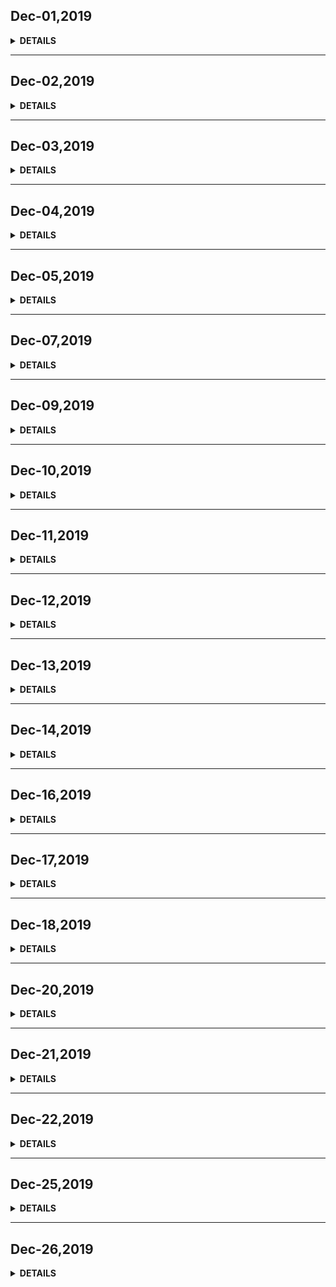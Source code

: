 
## Dec-01,2019

<details><summary><b>DETAILS</b></summary>
<p>

### The last month of 2019
> Dec 01,2019,Saturday. 
> 今天是2019年最后一个月的第一天。地点为中国国家图书馆。 

> 2018年年底的时候写了个18年的年终总结，这件事彷佛就在昨天。因为我记得那会我已经差不多坚持日更四五十天了。  
> 眨眼之间一年光景又过，细数这一年我变化了什么，干了什么，成长了什么。


### 在易诚的生活工作
> 18年5月入职易诚，19年3月底离职。离职到如今未曾停歇，也没理下思路。    

> 在易诚工作，确切的说是交通银行，作息是朝九晚五，公司环境是不联网，上班心态是墨迹难过。
> 将近一年的周而复始，并没有任何的成长。形容一下这段工作经历的话：没挑战、没乐趣。  

> 将来我可能去回顾我的整个职场生涯经历，单从今时今日来看，在这里的工作，最大的收获是体验，让我对银行的工作环境、工作效率有了某一个方面的了解。    
> 我虽然也尽职也尽责，但意义不大，项目不在乎你的代码质量，项目不在意团队的效率提升，银行不在意你怎么实现。  
> 工作环境氛围虽然让人放松、没压力，但是于个人的长久发展和技能提升显然给不了多大的帮助，不联网的开发环境甚至会让你遗忘你之前好不容易学了一点的技能。  
> 加我又是一个自律性不那么强、目标总不那么明确的一个人，闲暇时间也是在一片茫茫浩瀚书海之中左晃右荡，唯一找了点念想的就是望到了可以抄文学习的大门，直到今日热情还未散的干净。    
> 生活上好像也没有留下什么，都似随风而去了。养了一只猫，抑郁身亡。  
> 还有一些东西应该会影响着我吧，只是突然不想思考了。

### 我该干点什么
> 我好像一直在寻找，不知道找什么。  
> 我好像一直在等待着去做什么事，一种非做不可的大事，只是还不知道是什么。    
> 还有一个月的时间就要进入21世纪的另一个年代，我们讲究新年新气象、新年新计划。我怎么突然觉得这种感觉跟上一个年一样，依旧任他随风逐流而去。这样不太好啊。
</p>
</details>

---

## Dec-02,2019
<details><summary><b>DETAILS</b></summary>
<p>

### Take a day off and think about life。    
### So suddenly confused。
</p>
</details>

---
## Dec-03,2019
<details><summary><b>DETAILS</b></summary>
<p>

### 生活中总会有那么段时间，做什么也没精力，干什么也没激情，但这段时间总会过去，所以做人还是要有一个目标去，在这段难过的日子过去的时候，还能继续轻装上阵，继续朝着目标进发。

> 技术人应该都比较焦虑吧，每天不去学习一些东西就感觉好像被这个社会淘汰了。
> So，今天继续学习浏览器的工作原理，另外准备过一遍Vue的英文文档。
</p>
</details>

---

## Dec-04,2019
<details><summary><b>DETAILS</b></summary>
<p>

### Did nothing。
### HUAWEI公关牛皮，华为Github上的黑历史：https://github.com/evil-huawei/evil-huawei
</p>
</details>

---

## Dec-05,2019
<details><summary><b>DETAILS</b></summary>
<p>

#### 1. 首先来学习一下这个CSS它是如何影响首次加载时的白屏问题的。   
#### 2. 解决项目中的Bug、包括添加应用协议、Excel导出的汇总等。
#### 3. 浏览器工作原理第五章的内容有些晦涩、也或许是我没看进去吧，感觉不那么如含糊灌顶了。
</p>
</details>

---

## Dec-07,2019
<details><summary><b>DETAILS</b></summary>
<p>

> 周六跟着三哥、则睿一同喝了点酒，聊了一些人生。    
> 一股不快乐的情绪在今天弥漫，又迷茫了。
</p>
</details>

---

## Dec-09,2019
<details><summary><b>DETAILS</b></summary>
<p>

### **Daily Sentence**
#### <u>*Every man dies,not every man really lives*</u>

### **Plan**
> 这里记录我的一天，需要去留意的事。
> 浏览器中的网络--咬文嚼字。    
> 查看某招聘要求--针对其中要求开始下一个阶段的学习储备。  

> switch在京东预约人数差不多十万，我平时不是一个爱玩游戏的人，但也被这一小股的潮流心潮澎湃。    
> 突然就想找个游戏玩玩，人生如戏，最近这段时间感觉不到快乐与满足，可能玩游戏是一个不错的发泄、释放方式。
</p>
</details>

---

## Dec-10,2019
<details><summary><b>DETAILS</b></summary>
<p>

#### <u>*We still have to be fantasies, don't we?*</u>

### Plan
> 这里记录我的一天，需要去留意的事。 
> 1. 解决转账的权限问题。
> 2. 继续深入浏览器中的网络--整理成Keynote。  
> 3. Plan the next study major.

### Summary
> 修改线上一个bug(权限问题)，这个bug的修改开始、问题定位直到结束发现没有问题，有这样一个感受：    
>「 扑了半天火，发现人家那是个蜡烛， 要进行烛光晚餐用的 」。
> 新建了一个文件`daily_coding_issue`，记录一些用心去学习的小知识点。

</p>
</details>

---

## Dec-11,2019
<details><summary><b>DETAILS</b></summary>
<p>

### **Daily Sentence**
#### <u>*Have you somewhat to do tomorrow, do it today.*</u>

### Plan & Result
> 1. 浏览器HTTP2.0--Keynote. 
> 2. 掘金上一篇关于CSS的长文。
> 3. daily_coding_issue添加一个问题。

> 晚上再次过了一遍关于HTTP2.0的知识。   
> 并且做了一道Leetcode算法数组题， 突然觉得做这种题感觉非常良好，有种初高中做数学的感觉了，保持保持！
</p>
</details>

---

## Dec-12,2019
<details><summary><b>DETAILS</b></summary>
<p>

### **Daily Sentence**
#### <u>*做技术的不仅仅需要通过不断的练习来让自己牛逼，还要让别人也看到自己的牛逼，这样能很好的增大你的影响力*</u>

### Sumary
> 这里记录我的一天我需要去留意的一些事。
>
> + HTTP3.0--Keynote总结。  
> + Vue---Installation. 
> + daily_coding_issue.
</p>
</details>

---

## Dec-13,2019
<details><summary><b>DETAILS</b></summary>
<p>

### 今天换工位,白天并没有get到什么。 

</p>
</details>

---

## Dec-14,2019
<details><summary><b>DETAILS</b></summary>
<p>

### 周六，天气晴朗。    
> 我本该起床做些什么，然而总是想着所谓的终极、长远目标，而对当下的小目标产生疑惑。  
> 中午在家，跟怡兰吃了没有麻酱的火锅。本来想着学习些什么，哥们（李帅）约去吃饭，想着晚上归来有些许的可能会醉。故而提两句话。    
> 目前，我想坚持的就是Github的形式主义代码提交，以及我的周总结。

### Dec-15，周日
> 跟着三哥则睿一起聚了个小餐，晚上美滋滋的拿着则睿的Switch回家玩去了。

</p>
</details>

---

## Dec-16,2019
<details><summary><b>DETAILS</b></summary>
<p>

### 周一
> 换工位后的第一天。    
> 匆忙补了一下周总结，改了几个bug。

</p>
</details>

---

## Dec-17,2019
<details><summary><b>DETAILS</b></summary>
<p>

### 周二
> 浏览器安全。  

> 晚上拿着电脑本来要开始刷LeetCode题的，然后打开塞尔达传说以及超级玛丽就玩到了很晚。    
> 这一个晚上我已经差不多知道，我不是玩游戏的好手了，也亏当时没下手，要不也是买下吃灰了。

</p>
</details>

---

## Dec-18,2019
<details><summary><b>DETAILS</b></summary>
<p>

### 周三
> 浏览器安全。  

> 开发环境与生产环境代码的不停更新、合并。

</p>
</details>

---

## Dec-20,2019
<details><summary><b>DETAILS</b></summary>
<p>

### 周五
> 浏览器安全完毕，更新至简书、掘金、Gitbook、liugehzou.online。  

> 至此《浏览器工作原理与实践》的第一个回合打擂完毕。学完这个专栏感觉对浏览器稍微有了一点的味道，对这些知识的掌握还未融会贯通、且很好的应用到实战项目开发中去，任重道远，还需继续渗透。  

</p>
</details>

---

## Dec-21,2019
<details><summary><b>DETAILS</b></summary>
<p>

### 周六
> 羔羊带着美娟要来串门，我与aliya收拾了一下家。 
> 与好友火锅走起。  

</p>
</details>

---

## Dec-22,2019
<details><summary><b>DETAILS</b></summary>
<p>

### 周日
> 很丧在家睡了一天。    
> 酒喝多了容易上头，这个周末的流逝真是让人懊恼，申美娟的出现，一种如鲠在喉的感觉，真是使人不爽。    

> 我的最大问题是我不应该去评判别人的生活、不该去评判别人的做人。    
> 我自己都没做好什么，我去那一堆诉说，即使是为了他人生活美好、爱情美满，但毕竟不是当事人，说那两句多余。    

> 而且这个于小气同学，未曾想到突然出现在脑海里，又特么恶心了一把。  

> 就这样吧，不能再去想这件事，想到就觉得恶心。

</p>
</details>

---

## Dec-25,2019
<details><summary><b>DETAILS</b></summary>
<p>

### 周三
> 这一年马上就要过去了。    

## **Plan**
> + Node.js后台项目完善、小程序对接。   
> + 年终总结。

## 专题
> + Python学习。   
> + LeetCode刷题。  

> 人生苦短，我学Python。
</p>
</details>

---

## Dec-26,2019
<details><summary><b>DETAILS</b></summary>
<p>

### 周四
> 下午五点15分左右，去厕所墨鱼，发现公众号文章全部挂掉。    

> 今天开始学习node相关的知识。
</p>
</details>